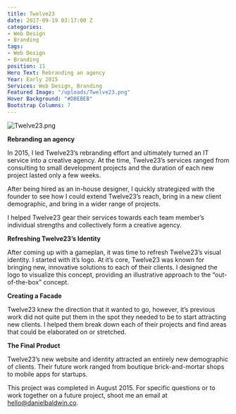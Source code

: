 ```yaml
---
title: Twelve23
date: 2017-09-19 03:17:00 Z
categories:
- Web Design
- Branding
tags:
- Web Design
- Branding
position: 11
Hero Text: Rebranding an agency
Year: Early 2015
Services: Web Design, Branding
Featured Image: "/uploads/Twelve23.png"
Hover Background: "#DBEBEB"
Bootstrap Columns: 7
---
```


![Twelve23.png](/uploads/Twelve23.png)

**Rebranding an agency**

In 2015, I led Twelve23’s rebranding effort and ultimately turned an IT service into a creative agency. At the time, Twelve23’s services ranged from consulting to small development projects and the duration of each new project lasted only a few weeks.

After being hired as an in-house designer, I quickly strategized with the founder to see how I could extend Twelve23’s reach, bring in a new client demographic, and bring in a wider range of projects.

I helped Twelve23 gear their services towards each team member’s individual strengths and collectively form a creative agency. 

**Refreshing Twelve23’s Identity**

After coming up with a gameplan, it was time to refresh Twelve23’s visual identity. I started with it’s logo. At it’s core, Twelve23 was known for bringing new, innovative solutions to each of their clients. I designed the logo to visualize this concept, providing an illustrative approach to the “out-of-the-box” concept.

**Creating a Facade**

Twelve23 knew the direction that it wanted to go, however, it’s previous work did not quite put them in the spot they needed to be to start attracting new clients. I helped them break down each of their projects and find areas that could be elaborated on or stretched.

**The Final Product**

Twelve23’s new website and identity attracted an entirely new demographic of clients. Their future work ranged from boutique brick-and-mortar shops to mobile apps for startups. 

This project was completed in August 2015. For specific questions or to work together on a future project, shoot me an email at hello@danielbaldwin.co.